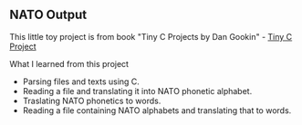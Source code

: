 ## NATO Output
This little toy project is from book "Tiny C Projects by Dan Gookin" - [Tiny C Project](https://www.manning.com/books/tiny-c-projects)

What I learned from this project
- Parsing files and texts using C.
- Reading a file and translating it into NATO phonetic alphabet.
- Traslating NATO phonetics to words.
- Reading a file containing NATO alphabets and translating that to words.
